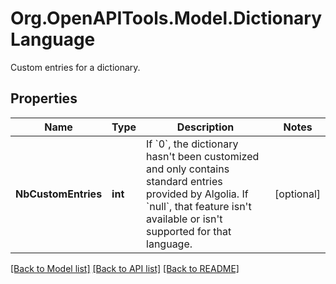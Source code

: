 # Org.OpenAPITools.Model.DictionaryLanguage
Custom entries for a dictionary.

## Properties

Name | Type | Description | Notes
------------ | ------------- | ------------- | -------------
**NbCustomEntries** | **int** | If &#x60;0&#x60;, the dictionary hasn&#39;t been customized and only contains standard entries provided by Algolia. If &#x60;null&#x60;, that feature isn&#39;t available or isn&#39;t supported for that language.  | [optional] 

[[Back to Model list]](../README.md#documentation-for-models) [[Back to API list]](../README.md#documentation-for-api-endpoints) [[Back to README]](../README.md)

